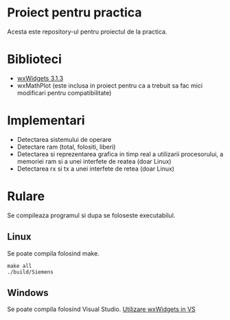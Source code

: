 # Proiect pentru practica
Acesta este repository-ul pentru proiectul de la practica.

# Biblioteci
* [wxWidgets 3.1.3](https://www.wxwidgets.org/downloads/)
* wxMathPlot (este inclusa in proiect pentru ca a trebuit sa fac mici modificari pentru compatibilitate)

# Implementari
* Detectarea sistemului de operare
* Detectare ram (total, folositi, liberi)
* Detectarea si reprezentarea grafica in timp real a utilizarii procesorului, a memoriei ram si a unei interfete de reatea (doar Linux)
* Detectarea rx si tx a unei interfete de retea (doar Linux)

# Rulare
Se compileaza programul si dupa se foloseste executabilul.
## Linux
Se poate compila folosind make.

```
make all
./build/Siemens
```

## Windows
Se poate compila folosind Visual Studio. [Utilizare wxWidgets in VS](https://www.youtube.com/watch?v=sRhoZcNpMb4)
